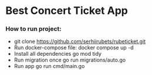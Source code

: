 # Best Concert Ticket App

### How to run project:
- git clone https://github.com/serhiirubets/rubeticket.git
- Run docker-compose file: docker compose up -d
- Install all dependencies go mod tidy
- Run migration once go run migrations/auto.go
- Run app go run cmd/main.go